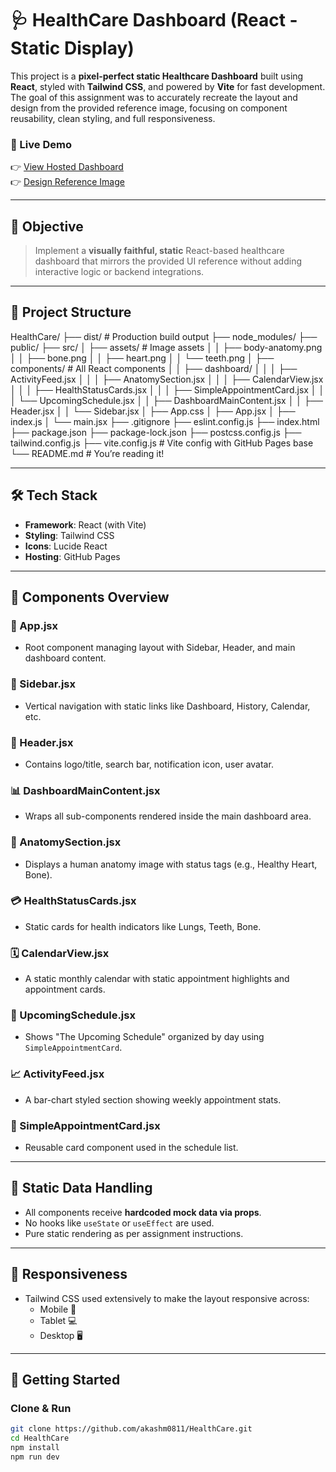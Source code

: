 # 🩺 HealthCare Dashboard (React - Static Display)

This project is a **pixel-perfect static Healthcare Dashboard** built using **React**, styled with **Tailwind CSS**, and powered by **Vite** for fast development. The goal of this assignment was to accurately recreate the layout and design from the provided reference image, focusing on component reusability, clean styling, and full responsiveness.

### 🔗 Live Demo
👉 [View Hosted Dashboard](https://akashm0811.github.io/HealthCare/)  
👉 [Design Reference Image](https://i.ibb.co/B2DdGkgF/Screenshot-2025-05-23-at-3-31-31-PM.png)

---

## 📌 Objective

> Implement a **visually faithful, static** React-based healthcare dashboard that mirrors the provided UI reference without adding interactive logic or backend integrations.

---

## 📁 Project Structure
HealthCare/
├── dist/ # Production build output
├── node_modules/
├── public/
├── src/
│ ├── assets/ # Image assets
│ │ ├── body-anatomy.png
│ │ ├── bone.png
│ │ ├── heart.png
│ │ └── teeth.png
│ ├── components/ # All React components
│ │ ├── dashboard/
│ │ │ ├── ActivityFeed.jsx
│ │ │ ├── AnatomySection.jsx
│ │ │ ├── CalendarView.jsx
│ │ │ ├── HealthStatusCards.jsx
│ │ │ ├── SimpleAppointmentCard.jsx
│ │ │ └── UpcomingSchedule.jsx
│ │ ├── DashboardMainContent.jsx
│ │ ├── Header.jsx
│ │ └── Sidebar.jsx
│ ├── App.css
│ ├── App.jsx
│ ├── index.js
│ └── main.jsx
├── .gitignore
├── eslint.config.js
├── index.html
├── package.json
├── package-lock.json
├── postcss.config.js
├── tailwind.config.js
├── vite.config.js # Vite config with GitHub Pages base
└── README.md # You’re reading it!

---

## 🛠️ Tech Stack

- **Framework**: React (with Vite)
- **Styling**: Tailwind CSS
- **Icons**: Lucide React
- **Hosting**: GitHub Pages

---

## 🧩 Components Overview

### 🧱 App.jsx
- Root component managing layout with Sidebar, Header, and main dashboard content.

### 📌 Sidebar.jsx
- Vertical navigation with static links like Dashboard, History, Calendar, etc.

### 🧭 Header.jsx
- Contains logo/title, search bar, notification icon, user avatar.

### 📊 DashboardMainContent.jsx
- Wraps all sub-components rendered inside the main dashboard area.

### 🧬 AnatomySection.jsx
- Displays a human anatomy image with status tags (e.g., Healthy Heart, Bone).

### 💳 HealthStatusCards.jsx
- Static cards for health indicators like Lungs, Teeth, Bone.

### 🗓️ CalendarView.jsx
- A static monthly calendar with static appointment highlights and appointment cards.

### 📆 UpcomingSchedule.jsx
- Shows "The Upcoming Schedule" organized by day using `SimpleAppointmentCard`.

### 📈 ActivityFeed.jsx
- A bar-chart styled section showing weekly appointment stats.

### 🧾 SimpleAppointmentCard.jsx
- Reusable card component used in the schedule list.

---

## 🧪 Static Data Handling

- All components receive **hardcoded mock data via props**.
- No hooks like `useState` or `useEffect` are used.
- Pure static rendering as per assignment instructions.

---

## 📱 Responsiveness

- Tailwind CSS used extensively to make the layout responsive across:
  - Mobile 📱
  - Tablet 💻
  - Desktop 🖥️

---

## 🚀 Getting Started

### Clone & Run

```bash
git clone https://github.com/akashm0811/HealthCare.git
cd HealthCare
npm install
npm run dev

